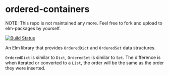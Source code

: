# ordered-containers

NOTE: This repo is not maintained any more. Feel free to fork and upload to elm-packages by yourself.

[![Build Status](https://travis-ci.org/rnons/ordered-containers.svg?branch=master)](https://travis-ci.org/rnons/ordered-containers)

An Elm library that provides `OrderedDict` and `OrderedSet` data structures.

`OrderedDict` is similar to `Dict`, `OrderedSet` is similar to `Set`. The difference is when iterated or converted to a `List`, the order will be the same as the order they were inserted.

